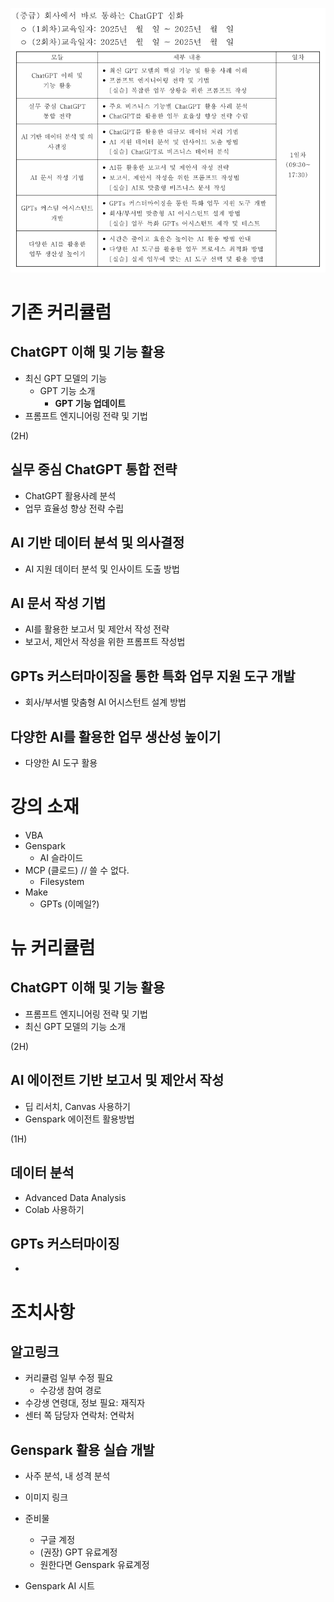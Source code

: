 ![](attachments/c-ict.png)

# 기존 커리큘럼

## ChatGPT 이해 및 기능 활용

- 최신 GPT 모델의 기능
	- GPT 기능 소개
		- **GPT 기능 업데이트**
- 프롬프트 엔지니어링 전략 및 기법

(2H)

## 실무 중심 ChatGPT 통합 전략

- ChatGPT 활용사례 분석
- 업무 효율성 향상 전략 수립

## AI 기반 데이터 분석 및 의사결정

- AI 지원 데이터 분석 및 인사이트 도출 방법

## AI 문서 작성 기법

- AI를 활용한 보고서 및 제안서 작성 전략
- 보고서, 제안서 작성을 위한 프롬프트 작성법

## GPTs 커스터마이징을 통한 특화 업무 지원 도구 개발

- 회사/부서별 맞춤형 AI 어시스턴트 설계 방법

## 다양한 AI를 활용한 업무 생산성 높이기

- 다양한 AI 도구 활용

# 강의 소재

- VBA
- Genspark
	- AI 슬라이드
- MCP (클로드) // 쓸 수 없다.
	- Filesystem 
- Make
	- GPTs (이메일?)



# 뉴 커리큘럼

## ChatGPT 이해 및 기능 활용

- 프롬프트 엔지니어링 전략 및 기법
- 최신 GPT 모델의 기능 소개

(2H)

## AI 에이전트 기반 보고서 및 제안서 작성

- 딥 리서치, Canvas 사용하기
- Genspark 에이전트 활용방법

(1H)

## 데이터 분석

- Advanced Data Analysis
- Colab 사용하기

## GPTs 커스터마이징

- 
# 조치사항

## 알고링크

- 커리큘럼 일부 수정 필요
	- 수강생 참여 경로
- 수강생 연령대, 정보 필요: 재직자
- 센터 쪽 담당자 연락처: 연락처

## Genspark 활용 실습 개발


- 사주 분석, 내 성격 분석
- 이미지 링크

- 준비물
	- 구글 계정
	- (권장) GPT 유료계정
	- 원한다면 Genspark 유료계정

- Genspark AI 시트